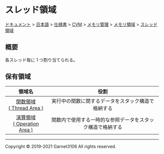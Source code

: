 # スレッド領域

[ドキュメント](../../../../../../index.md) > [日本語](../../../../../index.md) > [仕様書](../../../../index.md) > [CVM](../../../index.md) > [メモリ管理](../../index.md) > [メモリ領域](../index.md) > [スレッド領域](./index.md)

## 概要

各スレッド毎に 1 つ割り当てられる。

## 保有領域

|領域名|役割|
|:-:|:-:|
|[関数領域<br>( Thread Area )](./function/index.md)|実行中の関数に関するデータをスタック構造で格納する|
|[演算領域<br>( Operation Area )](./reference/index.md)|関数内で使用する一時的な参照データをスタック構造で格納する|

---

Copyright © 2019-2021 Garnet3106 All rights reserved.
